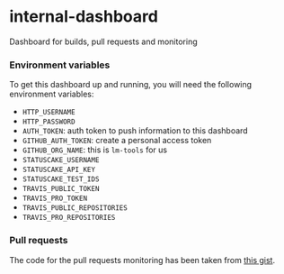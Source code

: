 # internal-dashboard
Dashboard for builds, pull requests and monitoring

### Environment variables

To get this dashboard up and running, you will need the following environment variables:

* `HTTP_USERNAME`
* `HTTP_PASSWORD`
* `AUTH_TOKEN`: auth token to push information to this dashboard
* `GITHUB_AUTH_TOKEN`: create a personal access token
* `GITHUB_ORG_NAME`: this is `lm-tools` for us
* `STATUSCAKE_USERNAME`
* `STATUSCAKE_API_KEY`
* `STATUSCAKE_TEST_IDS`
* `TRAVIS_PUBLIC_TOKEN`
* `TRAVIS_PRO_TOKEN`
* `TRAVIS_PUBLIC_REPOSITORIES`
* `TRAVIS_PRO_REPOSITORIES`

### Pull requests

The code for the pull requests monitoring has been taken from [this gist](https://gist.github.com/dragonai/9d91e0f0bc78265e8281).
